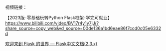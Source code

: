 视频链接：

【2023版-零基础玩转Python Flask框架-学完可就业】 https://www.bilibili.com/video/BV17r4y1y7jJ/?share_source=copy_web&vd_source=00de136a1bd6eae86f7ccd0c05e6332d



[欢迎来到 Flask 的世界 &#8212; Flask中文文档(2.3.x)](https://dormousehole.readthedocs.io/en/latest/)



